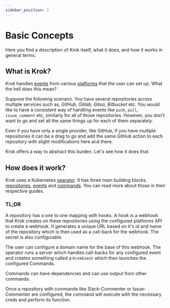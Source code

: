 ```yaml
---
sidebar_position: 1
---
```


# Basic Concepts

Here you find a description of Krok itself, what it does, and how it works in general terms.

## What is Krok?

Krok handles [events]() from various [platforms]() that the user can set up. What the hell does this mean?

Suppose the following scenario. You have several repositories across multiple services such as, _GitHub_, _Gitlab_,
_Gitea_, _Bitbucket_ etc. You would like to have a consistent way of handling events like `push`, `pull`,
`issue_comment` etc, similarly for all of those repositories. However, you don't want to go and set all the same things
up for each of them separately.

Even if you have only a single provider, like GitHub, if you have multiple repositories it can be a drag to go and
add the same GitHub action to each repository with slight modifications here and there.

Krok offers a way to abstract this burden. Let's see how it does that.

## How does it work?

Krok uses a Kubernetes [operator](https://github.com/krok-o/operator/). It has three main building blocks.
[repositories](), [events]() and [commands](). You can read more about those in their respective guides.

### TL;DR

A repository has a one to one mapping with hooks. A hook is a webhook that Krok creates on these repositories using the
configured platforms API to create a webhook. It generates a unique URL based on it's id and name of the repository
which is then used as a call-back for the webhook. The secret is also configurable.

The user can configure a domain name for the base of this webhook. The operator runs a server which handles call-backs
for any configured event and creates something called a `KrokEvent` which then launches the configured Commands.

Commands can have dependencies and can use output from other commands.

Once a repository with commands like Slack-Commenter or Issue-Commenter are configured, the command will execute with
the necessary creds and perform its function.
